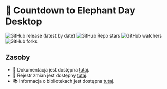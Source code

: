 # 🐘 Countdown to Elephant Day Desktop

![GitHub release (latest by date)](https://img.shields.io/github/v/release/bartekl1/CountdownToElephantDayDesktop?style=flat-square)
![GitHub Repo stars](https://img.shields.io/github/stars/bartekl1/CountdownToElephantDayDesktop?style=flat-square)
![GitHub watchers](https://img.shields.io/github/watchers/bartekl1/CountdownToElephantDayDesktop?style=flat-square)
![GitHub forks](https://img.shields.io/github/forks/bartekl1/CountdownToElephantDayDesktop?style=flat-square)

## Zasoby

- 📖 Dokumentacja jest dostępna [tutaj](https://github.com/bartekl1/CountdownToElephantDayDesktop/wiki).
- 🧾 Rejestr zmian jest dostępny [tutaj](CHANGELOG_PL.md).
- 📚 Informacja o bibliotekach jest dostępna [tutaj](LIBRARIES.md).
